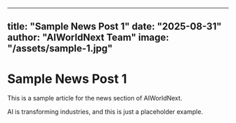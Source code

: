 
---
title: "Sample News Post 1"
date: "2025-08-31"
author: "AIWorldNext Team"
image: "/assets/sample-1.jpg"
---

# Sample News Post 1

This is a sample article for the news section of AIWorldNext.

AI is transforming industries, and this is just a placeholder example.
